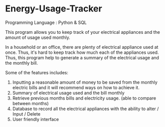 # Energy-Usage-Tracker

Programming Language : Python & SQL 

This program allows you to keep track of your electrical appliances and the amount of usage used monthly. 

In a household or an office, there are plenty of electrical appliance used at once. Thus, it's hard to keep track how much each of the appliances used. Thus, this program help to generate a summary of the electrical usage and the monthly bill. 

Some of the features includes: 

1) Inputting a reasonable amount of money to be saved from the monthly electric bills and it will recommend ways on how to achieve it. 
2) Summary of electrical usage used and the bill monthly
3) Retrieve previous months bills and electricity usage. (able to compare between months)
4) Database to record all the electrical appliances with the ability to alter / Input / Delete
5) User friendly interface

